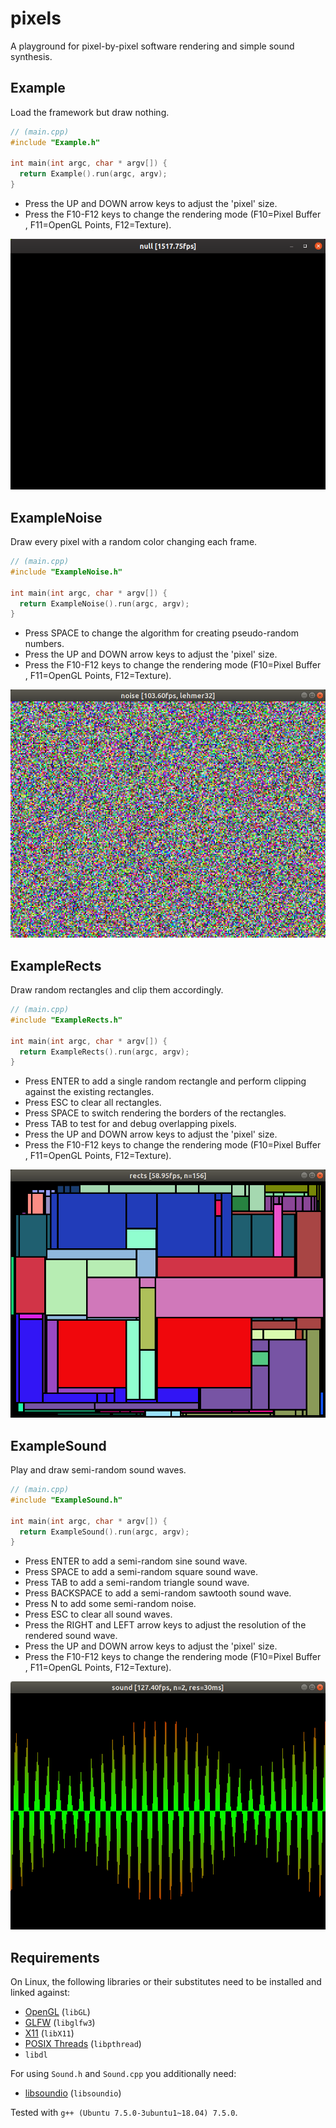 # pixels

A playground for pixel-by-pixel software rendering and simple sound synthesis.

## Example

Load the framework but draw nothing.

```c++
// (main.cpp)
#include "Example.h"

int main(int argc, char * argv[]) {
  return Example().run(argc, argv);
}
```

* Press the UP and DOWN arrow keys to adjust the 'pixel' size.
* Press the F10-F12 keys to change the rendering mode (F10=Pixel Buffer , F11=OpenGL Points, F12=Texture).

![Example](screens/null.png)

## ExampleNoise

Draw every pixel with a random color changing each frame.

```c++
// (main.cpp)
#include "ExampleNoise.h"

int main(int argc, char * argv[]) {
  return ExampleNoise().run(argc, argv);
}
```

* Press SPACE to change the algorithm for creating pseudo-random numbers.
* Press the UP and DOWN arrow keys to adjust the 'pixel' size.
* Press the F10-F12 keys to change the rendering mode (F10=Pixel Buffer , F11=OpenGL Points, F12=Texture).

![ExampleNoise](screens/noise.png)

## ExampleRects

Draw random rectangles and clip them accordingly.

```c++
// (main.cpp)
#include "ExampleRects.h"

int main(int argc, char * argv[]) {
  return ExampleRects().run(argc, argv);
}
```

* Press ENTER to add a single random rectangle and perform clipping against the existing rectangles.
* Press ESC to clear all rectangles.
* Press SPACE to switch rendering the borders of the rectangles.
* Press TAB to test for and debug overlapping pixels.
* Press the UP and DOWN arrow keys to adjust the 'pixel' size.
* Press the F10-F12 keys to change the rendering mode (F10=Pixel Buffer , F11=OpenGL Points, F12=Texture).

![ExampleRects](screens/rects.png)

## ExampleSound

Play and draw semi-random sound waves.

```c++
// (main.cpp)
#include "ExampleSound.h"

int main(int argc, char * argv[]) {
  return ExampleSound().run(argc, argv);
}
```

* Press ENTER to add a semi-random sine sound wave.
* Press SPACE to add a semi-random square sound wave.
* Press TAB to add a semi-random triangle sound wave.
* Press BACKSPACE to add a semi-random sawtooth sound wave.
* Press N to add some semi-random noise.
* Press ESC to clear all sound waves.
* Press the RIGHT and LEFT arrow keys to adjust the resolution of the rendered sound wave.
* Press the UP and DOWN arrow keys to adjust the 'pixel' size.
* Press the F10-F12 keys to change the rendering mode (F10=Pixel Buffer , F11=OpenGL Points, F12=Texture).

![ExampleSound](screens/sound.png)

## Requirements

On Linux, the following libraries or their substitutes need to be installed and linked against:

* [OpenGL](https://www.opengl.org/) (`libGL`)
* [GLFW](https://www.glfw.org/) (`libglfw3`)
* [X11](https://www.x.org/) (`libX11`)
* [POSIX Threads](https://en.wikipedia.org/wiki/POSIX_Threads) (`libpthread`)
* `libdl`

For using `Sound.h` and `Sound.cpp` you additionally need:

* [libsoundio](http://libsound.io/) (`libsoundio`)

Tested with `g++ (Ubuntu 7.5.0-3ubuntu1~18.04) 7.5.0`.
